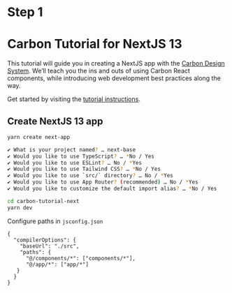 # Step 1

# Carbon Tutorial for NextJS 13

This tutorial will guide you in creating a NextJS app with the [Carbon Design System](https://www.carbondesignsystem.com/). We’ll teach you the ins and outs of using Carbon React components, while introducing web development best practices along the way.

Get started by visiting the [tutorial instructions](https://carbondesignsystem.com/developing/next-tutorial/overview/).

## Create NextJS 13 app

```bash
yarn create next-app

✔ What is your project named? … next-base
✔ Would you like to use TypeScript? … *No / Yes
✔ Would you like to use ESLint? … No / *Yes
✔ Would you like to use Tailwind CSS? … *No / Yes
✔ Would you like to use `src/` directory? … No / *Yes
✔ Would you like to use App Router? (recommended) … No / *Yes
✔ Would you like to customize the default import alias? … *No / Yes

cd carbon-tutorial-next
yarn dev
```

Configure paths in `jsconfig.json`

```
{
  "compilerOptions": {
    "baseUrl": "./src",
    "paths": {
      "@/components/*": ["components/*"],
      "@/app/*": ["app/*"]
   }
  }
}
```
